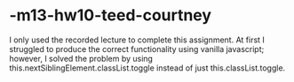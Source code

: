 # -m13-hw10-teed-courtney

I only used the recorded lecture to complete this assignment.
At first I struggled to produce the correct functionality using vanilla javascript; however, I solved the problem by using this.nextSiblingElement.classList.toggle instead of just this.classList.toggle.